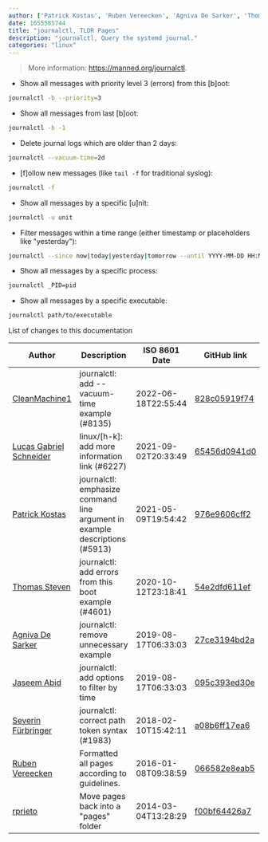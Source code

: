 ```yaml
---
author: ['Patrick Kostas', 'Ruben Vereecken', 'Agniva De Sarker', 'Thomas Steven', 'CleanMachine1', 'rprieto', 'Jaseem Abid', 'Lucas Gabriel Schneider', 'Severin Fürbringer']
date: 1655585744
title: "journalctl, TLDR Pages"
description: "journalctl, Query the systemd journal."
categories: "linux"
---
```

> More information: <https://manned.org/journalctl>.

- Show all messages with priority level 3 (errors) from this [b]oot:

```bash
journalctl -b --priority=3
```

- Show all messages from last [b]oot:

```bash
journalctl -b -1
```

- Delete journal logs which are older than 2 days:

```bash
journalctl --vacuum-time=2d
```

- [f]ollow new messages (like `tail -f` for traditional syslog):

```bash
journalctl -f
```

- Show all messages by a specific [u]nit:

```bash
journalctl -u unit
```

- Filter messages within a time range (either timestamp or placeholders like "yesterday"):

```bash
journalctl --since now|today|yesterday|tomorrow --until YYYY-MM-DD HH:MM:SS
```

- Show all messages by a specific process:

```bash
journalctl _PID=pid
```

- Show all messages by a specific executable:

```bash
journalctl path/to/executable
```
List of changes to this documentation


Author | Description | ISO 8601 Date | GitHub link
------|-----|-----|-----
[CleanMachine1](mailto:78213164+CleanMachine1@users.noreply.github.com) | journalctl: add --vacuum-time example (#8135) | 2022-06-18T22:55:44 | [828c05919f74](https://github.com/tldr-pages/tldr/commit/828c05919f74c84c549959a4fe9831b5eae44320)
[Lucas Gabriel Schneider](mailto:casdpa@gmail.com) | linux/[h-k]: add more information link (#6227) | 2021-09-02T20:33:49 | [65456d0941d0](https://github.com/tldr-pages/tldr/commit/65456d0941d092a69548cae0ed6e4f4d19bfe9d2)
[Patrick Kostas](mailto:patrick.kostas@mailbox.org) | journalctl: emphasize command line argument in example descriptions (#5913) | 2021-05-09T19:54:42 | [976e9606cff2](https://github.com/tldr-pages/tldr/commit/976e9606cff294d79b7b2457388094f116bb59b5)
[Thomas Steven](mailto:thomaspatricksteven@gmail.com) | journalctl: add errors from this boot example (#4601) | 2020-10-12T23:18:41 | [54e2dfd611ef](https://github.com/tldr-pages/tldr/commit/54e2dfd611efb93ac765e5545442ad72379b14be)
[Agniva De Sarker](mailto:agnivade@yahoo.co.in) | journalctl: remove unnecessary example | 2019-08-17T06:33:03 | [27ce3194bd2a](https://github.com/tldr-pages/tldr/commit/27ce3194bd2af028bd33703fd94991537479c9a6)
[Jaseem Abid](mailto:jaseemabid@monzo.com) | journalctl: add options to filter by time | 2019-08-17T06:33:03 | [095c393ed30e](https://github.com/tldr-pages/tldr/commit/095c393ed30e37075a2060244afe64d50c413609)
[Severin Fürbringer](mailto:severin@protonmail.ch) | journalctl: correct path token syntax (#1983) | 2018-02-10T15:42:11 | [a08b6ff17ea6](https://github.com/tldr-pages/tldr/commit/a08b6ff17ea6d2ca517a813d5bb2fa930c380ec6)
[Ruben Vereecken](mailto:rubenvereecken@gmail.com) | Formatted all pages according to guidelines. | 2016-01-08T09:38:59 | [066582e8eab5](https://github.com/tldr-pages/tldr/commit/066582e8eab57bce9861cc8d379e158d61f1cc95)
[rprieto](mailto:choicesmade@gmail.com) | Move pages back into a "pages" folder | 2014-03-04T13:28:29 | [f00bf64426a7](https://github.com/tldr-pages/tldr/commit/f00bf64426a792ee3aac792f9c0aec3f8b1eaa7d)

